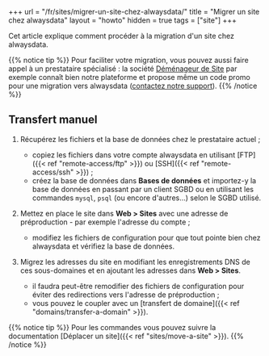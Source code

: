 +++
url = "/fr/sites/migrer-un-site-chez-alwaysdata/"
title = "Migrer un site chez alwaysdata"
layout = "howto"
hidden = true
tags = ["site"]
+++

Cet article explique comment procéder à la migration d'un site chez alwaysdata.

{{% notice tip %}}
Pour faciliter votre migration, vous pouvez aussi faire appel à un prestataire spécialisé : la société [Déménageur de Site](https://www.demenageur-site.com) par exemple connaît bien notre plateforme et propose même un code promo pour une migration vers alwaysdata ([contactez notre support](https://admin.alwaysdata.com/support/add)).
{{% /notice %}}


## Transfert manuel

1. Récupérez les fichiers et la base de données chez le prestataire actuel ;
    - copiez les fichiers dans votre compte alwaysdata en utilisant [FTP]({{< ref "remote-access/ftp" >}}) ou [SSH]({{< ref "remote-access/ssh" >}}) ;
    - créez la base de données dans **Bases de données** et importez-y la base de données en passant par un client SGBD ou en utilisant les commandes `mysql`, `psql` (ou encore d'autres...) selon le SGBD utilisé.

2. Mettez en place le site dans **Web > Sites** avec une adresse de préproduction - par exemple l'adresse du compte ;
    - modifiez les fichiers de configuration pour que tout pointe bien chez alwaysdata et vérifiez la base de données.

3. Migrez les adresses du site en modifiant les enregistrements DNS de ces sous-domaines et en ajoutant les adresses dans **Web > Sites**.
    - il faudra peut-être remodifier des fichiers de configuration pour éviter des redirections vers l'adresse de préproduction ;
    - vous pouvez le coupler avec un [transfert de domaine]({{< ref "domains/transfer-a-domain" >}}).
    
{{% notice tip %}}
Pour les commandes vous pouvez suivre la documentation [Déplacer un site]({{< ref "sites/move-a-site" >}}).
{{% /notice %}}
